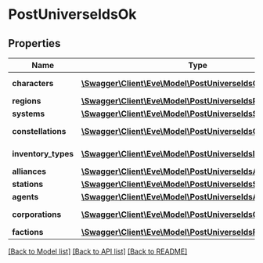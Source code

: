 # PostUniverseIdsOk

## Properties
Name | Type | Description | Notes
------------ | ------------- | ------------- | -------------
**characters** | [**\Swagger\Client\Eve\Model\PostUniverseIdsCharacter[]**](PostUniverseIdsCharacter.md) | characters array | [optional] 
**regions** | [**\Swagger\Client\Eve\Model\PostUniverseIdsRegion[]**](PostUniverseIdsRegion.md) | regions array | [optional] 
**systems** | [**\Swagger\Client\Eve\Model\PostUniverseIdsSystem[]**](PostUniverseIdsSystem.md) | systems array | [optional] 
**constellations** | [**\Swagger\Client\Eve\Model\PostUniverseIdsConstellation[]**](PostUniverseIdsConstellation.md) | constellations array | [optional] 
**inventory_types** | [**\Swagger\Client\Eve\Model\PostUniverseIdsInventoryType[]**](PostUniverseIdsInventoryType.md) | inventory_types array | [optional] 
**alliances** | [**\Swagger\Client\Eve\Model\PostUniverseIdsAlliance[]**](PostUniverseIdsAlliance.md) | alliances array | [optional] 
**stations** | [**\Swagger\Client\Eve\Model\PostUniverseIdsStation[]**](PostUniverseIdsStation.md) | stations array | [optional] 
**agents** | [**\Swagger\Client\Eve\Model\PostUniverseIdsAgent[]**](PostUniverseIdsAgent.md) | agents array | [optional] 
**corporations** | [**\Swagger\Client\Eve\Model\PostUniverseIdsCorporation[]**](PostUniverseIdsCorporation.md) | corporations array | [optional] 
**factions** | [**\Swagger\Client\Eve\Model\PostUniverseIdsFaction[]**](PostUniverseIdsFaction.md) | factions array | [optional] 

[[Back to Model list]](../README.md#documentation-for-models) [[Back to API list]](../README.md#documentation-for-api-endpoints) [[Back to README]](../README.md)


